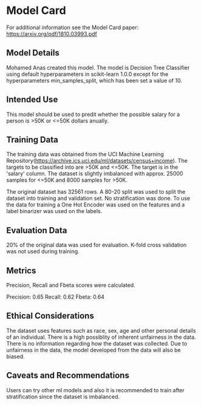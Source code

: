 # Model Card

For additional information see the Model Card paper: https://arxiv.org/pdf/1810.03993.pdf

## Model Details

Mohamed Anas created this model. The model is Decision Tree Classifier using default 
hyperparameters in scikit-learn 1.0.0 except for the hyperparameters min_samples_split, which 
has been set a value of 10.

## Intended Use

This model should be used to predit whether the possible salary for a person is >50K or <=50K dollars  anually.

## Training Data

The training data was obtained from the UCI Machine Learning Repository(https://archive.ics.uci.edu/ml/datasets/census+income). The targets to be classified into are >50K  and <=50K. The target is
in the 'salary' column. The dataset is slightly imbalanced with approx. 25000 samples for <=50K and 8000 samples for >50K.

The original dataset has 32561 rows. A 80-20 split was used to split the dataset into training and 
validation set. No stratification was done. To use the data for training a One Hot Encoder was used on the features and a label binarizer was used on the labels.

## Evaluation Data

20% of the original data was used for evaluation. K-fold cross validation was not used during training.

## Metrics

Precision, Recall and Fbeta scores were calculated. 

Precision: 0.65   Recall: 0.62   Fbeta: 0.64

## Ethical Considerations

The dataset uses features such as race, sex, age and other personal details of an individual. There is a high possiblity of inherent unfairness in the data. There is no information regarding how the dataset was collected. Due to unfairness in the data, the model developed from the data will also be biased.

## Caveats and Recommendations

Users can try other ml models and also it is recommended to train after stratification since the dataset is imbalanced.
